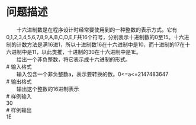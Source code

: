 <div id="pcont1" style="margin-top:20px; display:block;">

# 问题描述

<div class="pdcont">　　十六进制数是在程序设计时经常要使用到的一种整数的表示方式。它有0,1,2,3,4,5,6,7,8,9,A,B,C,D,E,F共16个符号，分别表示十进制数的0至15。十六进制的计数方法是满16进1，所以十进制数16在十六进制中是10，而十进制的17在十六进制中是11，以此类推，十进制的30在十六进制中是1E。<br/>
　　给出一个非负整数，将它表示成十六进制的形式。</div>
# 输入格式

<div class="pdcont">　　输入包含一个非负整数a，表示要转换的数。0&lt;=a&lt;=2147483647</div>
# 输出格式

<div class="pdcont">　　输出这个整数的16进制表示</div>
# 样例输入

<div class="pddata">30</div>
# 样例输出

<div class="pddata">1E</div>

</div>